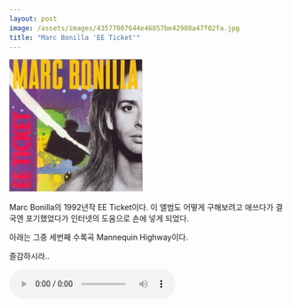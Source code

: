 ```yaml
---
layout: post
image: /assets/images/43577007644e46857be42988a47f02fa.jpg
title: "Marc Bonilla 'EE Ticket'"
---
```



![image](/assets/images/43577007644e46857be42988a47f02fa.jpg)

Marc Bonilla의 1992년작 EE Ticket이다. 이 앨범도 어떻게 구해보려고 애쓰다가 결국엔 포기했었다가 인터넷의 도움으로 손에 넣게 되었다.

아래는 그중 세번째 수록곡 Mannequin Highway이다. 

즐감하시라..

<audio src="/assets/images/4d6a29db0447fca5331c3dea29ccc316.mp3" controls preload></audio>


